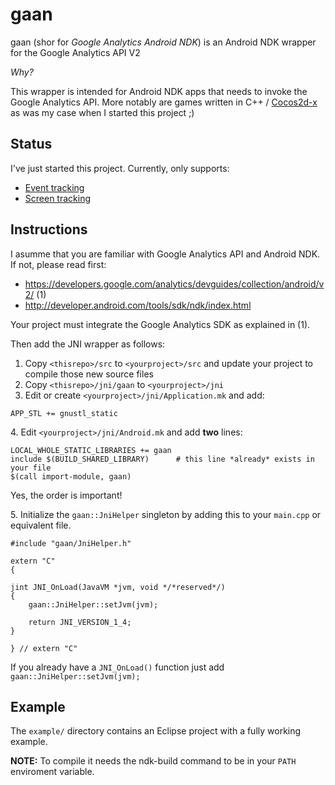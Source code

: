 # gaan

gaan (shor for _Google Analytics Android NDK_) is an Android NDK wrapper for the Google Analytics API V2

_Why?_

This wrapper is intended for Android NDK apps that needs to invoke the Google Analytics API. 
More notably are games written in C++ / [Cocos2d-x](http://www.cocos2d-x.org/) as was my case 
when I started this project ;)

## Status

I've just started this project. Currently, only supports:

 - [Event tracking](https://developers.google.com/analytics/devguides/collection/android/v2/events)
 - [Screen tracking](https://developers.google.com/analytics/devguides/collection/android/v2/screens)


## Instructions

I asumme that you are familiar with Google Analytics API and Android NDK. If not, please read first:

 - https://developers.google.com/analytics/devguides/collection/android/v2/ (1)
 - http://developer.android.com/tools/sdk/ndk/index.html
 
Your project must integrate the Google Analytics SDK as explained in (1). 

Then add the JNI wrapper as follows:

1. Copy `<thisrepo>/src` to `<yourproject>/src` and update your project to compile those new source files
2. Copy `<thisrepo>/jni/gaan` to `<yourproject>/jni`
3. Edit or create `<yourproject>/jni/Application.mk` and add:

```
APP_STL += gnustl_static
```
4\. Edit `<yourproject>/jni/Android.mk` and add __two__ lines:

```
LOCAL_WHOLE_STATIC_LIBRARIES += gaan 
include $(BUILD_SHARED_LIBRARY)      # this line *already* exists in your file
$(call import-module, gaan)          
```

Yes, the order is important!

5\. Initialize the `gaan::JniHelper` singleton by adding this to your `main.cpp` or equivalent file.

```
#include "gaan/JniHelper.h"

extern "C"
{

jint JNI_OnLoad(JavaVM *jvm, void */*reserved*/)
{
    gaan::JniHelper::setJvm(jvm);

    return JNI_VERSION_1_4;
}

} // extern "C"

```

If you already have a `JNI_OnLoad()` function just add `gaan::JniHelper::setJvm(jvm);`

## Example

The `example/` directory contains an Eclipse project with a fully working example.

__NOTE:__ To compile it needs the ndk-build command to be in your `PATH` enviroment variable.

